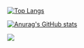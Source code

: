 [![Top Langs](https://github-readme-stats.vercel.app/api/top-langs/?username=Abdulaziz930&hide=css,html&layout=compacttheme=github_dark)](https://github.com/anuraghazra/github-readme-stats)

[![Anurag's GitHub stats](https://github-readme-stats.vercel.app/api?username=Abdulaziz930&theme=github_dark)](https://github.com/anuraghazra/github-readme-stats)


<img src="https://github.com/Abdulaziz930/Abdulaziz930/blob/main/Abdulgif1.gif" >
